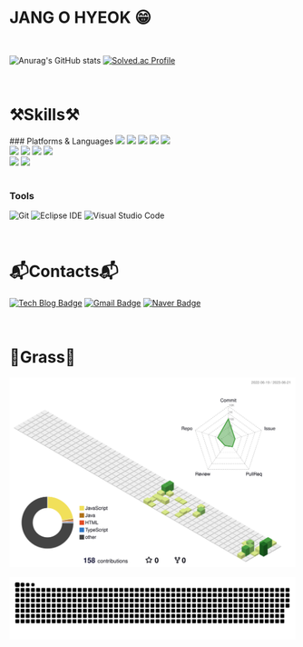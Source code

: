 # JANG O HYEOK 😁

<br/>

![Anurag's GitHub stats](https://github-readme-stats.vercel.app/api?username=JangBar&show_icons=true&theme=transparent)
[![Solved.ac Profile](http://mazassumnida.wtf/api/v2/generate_badge?boj=Jang_Bar)](https://solved.ac/Jang_Bar/)

<br/>

# ⚒️Skills⚒️

 <div>
### Platforms & Languages  
          
<img src="https://img.shields.io/badge/JAVA-007396?style=for-the-badge&logo=java&logoColor=white">
<img src="https://img.shields.io/badge/Spring-6DB33F?style=for-the-badge&logo=Spring&logoColor=white">
<img src="https://img.shields.io/badge/springboot-6DB33F?style=for-the-badge&logo=Spring&logoColor=white">
<img src="https://img.shields.io/badge/oracle-F80000?style=for-the-badge&logo=oracle&logoColor=white">
<img src="https://img.shields.io/badge/mysql-4479A1?style=for-the-badge&logo=mysql&logoColor=white">
<br/>
<img src="https://img.shields.io/badge/html-E34F26?style=for-the-badge&logo=html5&logoColor=white">
<img src="https://img.shields.io/badge/css-1572B6?style=for-the-badge&logo=css3&logoColor=white">
<img src="https://img.shields.io/badge/javascript-F7DF1E?style=for-the-badge&logo=javascript&logoColor=black">
<img src="https://img.shields.io/badge/bootstrap-7952B3?style=for-the-badge&logo=bootstrap&logoColor=white">
<br/>
<img src="https://img.shields.io/badge/github-181717?style=for-the-badge&logo=github&logoColor=white">
<img src="https://img.shields.io/badge/aws-232F3E?style=for-the-badge&logo=aws&logoColor=white">
</div>

<br/>

### Tools
![Git](https://img.shields.io/badge/Git-F05032.svg?&style=for-the-badge&logo=Git&logoColor=white)
![Eclipse IDE](https://img.shields.io/badge/Eclipse%20IDE-2C2255.svg?&style=for-the-badge&logo=Eclipse%20IDE&logoColor=white)
![Visual Studio Code](https://img.shields.io/badge/Visual%20Studio%20Code-007ACC.svg?&style=for-the-badge&logo=Visual%20Studio%20Code&logoColor=white)

<br/>

# 📬Contacts📬  
[![Tech Blog Badge](http://img.shields.io/badge/-Tech%20blog-black?style=flat-square&logo=github&link=https://jangbar.tistory.com/)](https://jangbar.tistory.com/)
[![Gmail Badge](https://img.shields.io/badge/Gmail-d14836?style=flat-square&logo=Gmail&logoColor=white&link=mailto:gohshow@gmail.com)](mailto:gohshow@gmail.com)
[![Naver Badge](https://img.shields.io/badge/Naver-03C75A?style=flat-square&logo=Naver&logoColor=white&link=mailto:atta369@naver.com)](mailto:atta369@naver.com)

<br/>

# 🌱Grass🌱

![](./profile-3d-contrib/profile-green-animate.svg)

![snake gif](https://github.com/JangBar/JangBar/blob/output/github-contribution-grid-snake.svg)
